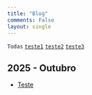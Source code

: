 ```yaml
---
title: "Blog"
comments: False
layout: single
---
```


`Todas` [`teste1`](/tags/teste1) [`teste2`](/tags/teste2) [`teste3`](/tags/teste3)

## 2025 - Outubro

- [Teste](/2025/10/24/teste/)

